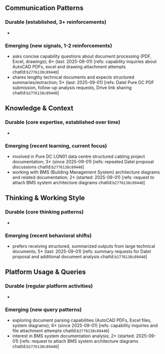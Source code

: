 ## Communication Patterns
### Durable (established, 3+ reinforcements)
-

### Emerging (new signals, 1-2 reinforcements)
- asks concise capability questions about document processing (PDF, Excel, drawings); 6× (last: 2025-09-01) [refs: capability inquiries about AutoCAD PDFs, excel and drawing attachment attempts chatId:`b2776138c89440`]
- shares lengthy technical documents and expects structured summaries/extraction; 5× (last: 2025-09-01) [refs: Datel Pure DC PDF submission, follow-up analysis requests, Drive link sharing chatId:`b2776138c89440`]

## Knowledge & Context
### Durable (core expertise, established over time)
-

### Emerging (recent learning, current focus)
- involved in Pure DC LON01 data centre structured cabling project documentation; 3× (since 2025-09-01) [refs: repeated Datel proposal discussions chatId:`b2776138c89440`]
- working with BMS (Building Management System) architecture diagrams and related documentation; 2× (started: 2025-09-01) [refs: request to attach BMS system architecture diagrams chatId:`b2776138c89440`]

## Thinking & Working Style
### Durable (core thinking patterns)
-

### Emerging (recent behavioral shifts)
- prefers receiving structured, summarized outputs from large technical documents; 5× (last: 2025-09-01) [refs: summary requests for Datel proposal and additional document analysis chatId:`b2776138c89440`]

## Platform Usage & Queries
### Durable (regular platform activities)
-

### Emerging (new query patterns)
- exploring document parsing capabilities (AutoCAD PDFs, Excel files, system diagrams); 6× (since 2025-09-01) [refs: capability inquiries and file attachment attempts chatId:`b2776138c89440`]
- interest in BMS system documentation analysis; 2× (started: 2025-09-01) [refs: request to attach BMS system architecture diagrams chatId:`b2776138c89440`]